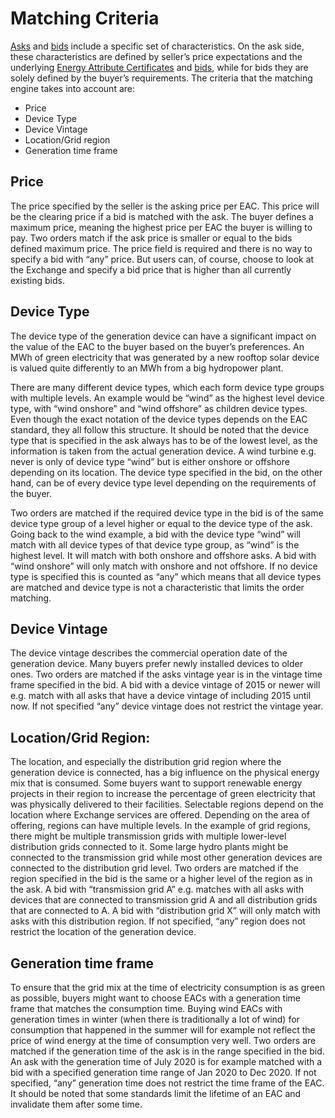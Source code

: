# Matching Criteria 
[Asks](../user-guide-glossary.md#ask) and [bids](../user-guide-glossary.md#bid) include a specific set of characteristics. On the ask side, these characteristics are defined by seller’s price expectations and the underlying [Energy Attribute Certificates](../user-guide-glossary.md#enery-attribute-certificate) and [bids](../user-guide-glossary.md#bid), while for bids they are solely defined by the buyer’s requirements. The criteria that the matching engine takes into account are:  

+ Price  
+ Device Type  
+ Device Vintage 
+ Location/Grid region  
+ Generation time frame  

## Price
The price specified by the seller is the asking price per EAC. This price will be the clearing price if a bid is matched with the ask. The buyer defines a maximum price, meaning the highest price per EAC the buyer is willing to pay. Two orders match if the ask price is smaller or equal to the bids defined maximum price. The price field is required and there is no way to specify a bid with “any” price. But users can, of course, choose to look at the Exchange and specify a bid price that is higher than all currently existing bids. 

## Device Type
The device type of the generation device can have a significant impact on the value of the EAC to the buyer based on the buyer’s preferences. An MWh of green electricity that was generated by a new rooftop solar device is valued quite differently to an MWh from a big hydropower plant.   

There are many different device types, which each form device type groups with multiple levels. An example would be “wind” as the highest level device type, with “wind onshore” and “wind offshore” as children device types. Even though the exact notation of the device types depends on the EAC standard, they all follow this structure. It should be noted that the device type that is specified in the ask always has to be of the lowest level, as the information is taken from the actual generation device. A wind turbine e.g. never is only of device type “wind” but is either onshore or offshore depending on its location. The device type specified in the bid, on the other hand, can be of every device type level depending on the requirements of the buyer.   

Two orders are matched if the required device type in the bid is of the same device type group of a level higher or equal to the device type of the ask. Going back to the wind example, a bid with the device type “wind” will match with all device types of that device type group, as “wind” is the highest level. It will match with both onshore and offshore asks. A bid with “wind onshore” will only match with onshore and not offshore. If no device type is specified this is counted as “any” which means that all device types are matched and device type is not a characteristic that limits the order matching.

## Device Vintage
The device vintage describes the commercial operation date of the generation device. Many buyers prefer newly installed devices to older ones. Two orders are matched if the asks vintage year is in the vintage time frame specified in the bid. A bid with a device vintage of 2015 or newer will e.g. match with all asks that have a device vintage of including 2015 until now. If not specified “any” device vintage does not restrict the vintage year. 

## Location/Grid Region:
The location, and especially the distribution grid region where the generation device is connected, has a big influence on the physical energy mix that is consumed. Some buyers want to support renewable energy projects in their region to increase the percentage of green electricity that was physically delivered to their facilities. Selectable regions depend on the location where Exchange services are offered. Depending on the area of offering, regions can have multiple levels. In the example of grid regions, there might be multiple transmission grids with multiple lower-level distribution grids connected to it. Some large hydro plants might be connected to the transmission grid while most other generation devices are connected to the distribution grid level. Two orders are matched if the region specified in the bid is the same or a higher level of the region as in the ask. A bid with “transmission grid A” e.g. matches with all asks with devices that are connected to transmission grid A and all distribution grids that are connected to A. A bid with “distribution grid X” will only match with asks with this distribution region. If not specified, “any” region does not restrict the location of the generation device. 

## Generation time frame
To ensure that the grid mix at the time of electricity consumption is as green as possible, buyers might want to choose EACs with a generation time frame that matches the consumption time. Buying wind EACs with generation times in winter (when there is traditionally a lot of wind) for consumption that happened in the summer will for example not reflect the price of wind energy at the time of consumption very well. Two orders are matched if the generation time of the ask is in the range specified in the bid. An ask with the generation time of July 2020 is for example matched with a bid with a specified generation time range of Jan 2020 to Dec 2020. If not specified, “any” generation time does not restrict the time frame of the EAC. It should be noted that some standards limit the lifetime of an EAC and invalidate them after some time. 